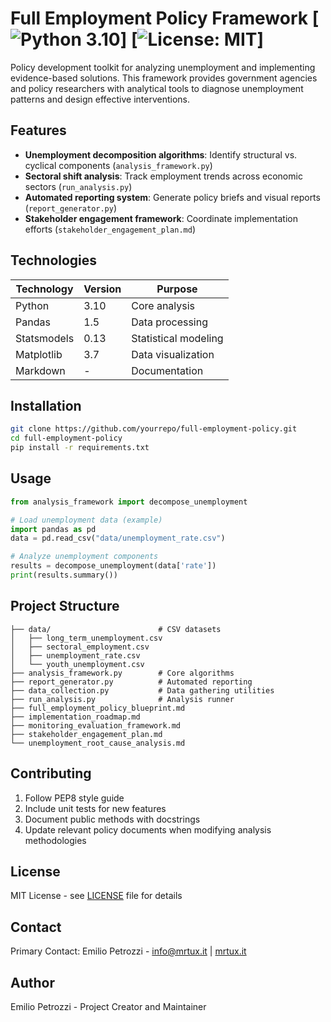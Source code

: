 # Full Employment Policy Framework [![Python 3.10](https://img.shields.io/badge/Python-3.10-blue.svg)] [![License: MIT](https://img.shields.io/badge/License-MIT-yellow.svg)]

Policy development toolkit for analyzing unemployment and implementing evidence-based solutions. This framework provides government agencies and policy researchers with analytical tools to diagnose unemployment patterns and design effective interventions.

## Features
- **Unemployment decomposition algorithms**: Identify structural vs. cyclical components (`analysis_framework.py`)
- **Sectoral shift analysis**: Track employment trends across economic sectors (`run_analysis.py`)
- **Automated reporting system**: Generate policy briefs and visual reports (`report_generator.py`)
- **Stakeholder engagement framework**: Coordinate implementation efforts (`stakeholder_engagement_plan.md`)

## Technologies
| Technology    | Version   | Purpose                     |
|---------------|-----------|-----------------------------|
| Python        | 3.10      | Core analysis               |
| Pandas        | 1.5       | Data processing             |
| Statsmodels   | 0.13      | Statistical modeling        |
| Matplotlib    | 3.7       | Data visualization          |
| Markdown      | -         | Documentation               |

## Installation
```bash
git clone https://github.com/yourrepo/full-employment-policy.git
cd full-employment-policy
pip install -r requirements.txt
```

## Usage
```python
from analysis_framework import decompose_unemployment

# Load unemployment data (example)
import pandas as pd
data = pd.read_csv("data/unemployment_rate.csv")

# Analyze unemployment components
results = decompose_unemployment(data['rate'])
print(results.summary())
```

## Project Structure
```
├── data/                        # CSV datasets
│   ├── long_term_unemployment.csv
│   ├── sectoral_employment.csv
│   ├── unemployment_rate.csv
│   └── youth_unemployment.csv
├── analysis_framework.py        # Core algorithms
├── report_generator.py          # Automated reporting
├── data_collection.py           # Data gathering utilities
├── run_analysis.py              # Analysis runner
├── full_employment_policy_blueprint.md
├── implementation_roadmap.md
├── monitoring_evaluation_framework.md
├── stakeholder_engagement_plan.md
└── unemployment_root_cause_analysis.md
```

## Contributing
1. Follow PEP8 style guide
2. Include unit tests for new features
3. Document public methods with docstrings
4. Update relevant policy documents when modifying analysis methodologies

## License
MIT License - see [LICENSE](LICENSE) file for details

## Contact
Primary Contact: Emilio Petrozzi - info@mrtux.it | [mrtux.it](https://www.mrtux.it)

## Author
Emilio Petrozzi - Project Creator and Maintainer
